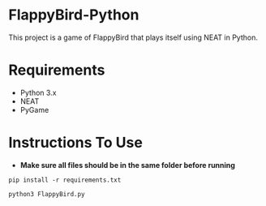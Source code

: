 # FlappyBird-Python
This project is a game of FlappyBird that plays itself using NEAT in Python.

# Requirements
 - Python 3.x
 - NEAT
 - PyGame
 
 # Instructions To Use
   - **Make sure all files should be in the same folder before running**
   ``` 
   pip install -r requirements.txt
   ```
   ```
   python3 FlappyBird.py
   ```
